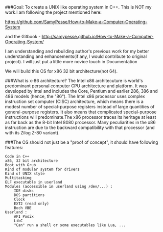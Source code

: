 ###Goal: To create a UNIX like operating system in C++.
This is NOT my work.I am following the project mentioned here:

https://github.com/SamyPesse/How-to-Make-a-Computer-Operating-System 

and the Gitbook - http://samypesse.github.io/How-to-Make-a-Computer-Operating-System/

I am understanding and rebuilding author's previous work for my better understanding and enhancements(if any, I would contribute to original project). I will just put a little more novice touch in Documentation

We will build this OS for x86 32 bit architecture(not 64).

###What is x-86 architecture?
The Intel x86 architecuture is world's predominant personal computer CPU architecture and platform. It was developed by Intel and includes the Core, Pentium and earlier 286, 386 and 486 models (hence, the "86"). The Intel x86 processor uses complex instruction set computer (CISC) architecture, which means there is a modest number of special-purpose registers instead of large quantities of general-purpose registers. It also means that complicated special-purpose instructions will predominate.The x86 processor traces its heritage at least as far back as the 8-bit Intel 8080 processor. Many peculiarities in the x86 instruction are due to the backward compatibility with that processor (and with its Zilog Z-80 variant).

###The OS should not just be a "proof of concept", it should have following features:

    Code in C++
    x86, 32 bit architecture
    Boot with Grub
    Kind of modular system for drivers
    Kind of UNIX style
    Multitasking
    ELF executable in userland
    Modules (accessible in userland using /dev/...) :
        IDE disks
        DOS partitions
        Clock
        EXT2 (read only)
        Boch VBE
    Userland :
        API Posix
        LibC
        "Can" run a shell or some executables like Lua, ...
